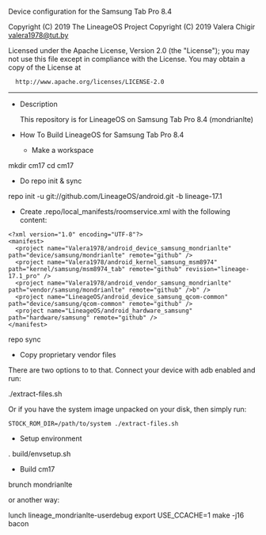 Device configuration for the Samsung Tab Pro 8.4

Copyright (C) 2019 The LineageOS Project
Copyright (C) 2019 Valera Chigir <valera1978@tut.by>

 Licensed under the Apache License, Version 2.0 (the "License");
 you may not use this file except in compliance with the License.
 You may obtain a copy of the License at

      http://www.apache.org/licenses/LICENSE-2.0

------------------------------------------------------------------

* Description

  This repository is for LineageOS on Samsung Tab Pro 8.4 (mondrianlte)

* How To Build LineageOS for Samsung Tab Pro 8.4

  - Make a workspace

mkdir cm17
cd cm17

  - Do repo init & sync

repo init -u git://github.com/LineageOS/android.git -b lineage-17.1

  - Create .repo/local_manifests/roomservice.xml with the following content:

```
<?xml version="1.0" encoding="UTF-8"?>
<manifest>
  <project name="Valera1978/android_device_samsung_mondrianlte" path="device/samsung/mondrianlte" remote="github" />
  <project name="Valera1978/android_kernel_samsung_msm8974" path="kernel/samsung/msm8974_tab" remote="github" revision="lineage-17.1_pro" />
  <project name="Valera1978/android_vendor_samsung_mondrianlte" path="vendor/samsung/mondrianlte" remote="github" />b" />
  <project name="LineageOS/android_device_samsung_qcom-common" path="device/samsung/qcom-common" remote="github" />
  <project name="LineageOS/android_hardware_samsung" path="hardware/samsung" remote="github" />
</manifest>
```

repo sync

  - Copy proprietary vendor files

  There are two options to to that. Connect your device with adb enabled and run:

./extract-files.sh

  Or if you have the system image unpacked on your disk, then simply run:

    STOCK_ROM_DIR=/path/to/system ./extract-files.sh

  - Setup environment

. build/envsetup.sh

  - Build cm17

brunch mondrianlte

or another way:

lunch lineage_mondrianlte-userdebug
export USE_CCACHE=1
make -j16 bacon
